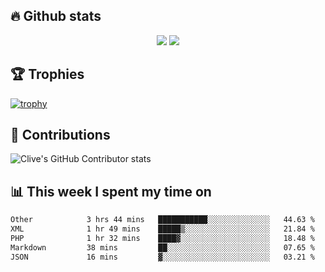 ## &#128293; Github stats

<!-- GitHub Readme Streak Stats - https://github.com/DenverCoder1/github-readme-streak-stats -->
<p align="center">

<picture>
  <source 
    srcset="https://github-readme-stats.vercel.app/api?username=clivewalkden&count_private=true&show_icons=true&theme=darcula"
    media="(prefers-color-scheme: dark)"
  />
  <source
    srcset="https://github-readme-stats.vercel.app/api?username=clivewalkden&count_private=true&show_icons=true&theme=calm"
    media="(prefers-color-scheme: light), (prefers-color-scheme: no-preference)"
  />
  <img src="https://github-readme-stats.vercel.app/api?username=clivewalkden&count_private=true&show_icons=true&theme=darcula" />
</picture>

<a href="https://git.io/streak-stats" target="_blank">
  <img src="http://github-readme-streak-stats.herokuapp.com?user=clivewalkden&theme=darcula&date_format=j%20M%5B%20Y%5D" />
</a>

</p>

## &#127942; Trophies
[![trophy](https://github-profile-trophy.vercel.app/?username=clivewalkden&theme=onedark)](https://github.com/clivewalkden/github-profile-trophy)

## &#129309; Contributions
![Clive's GitHub Contributor stats](https://github-contributor-stats.vercel.app/api?username=clivewalkden)

## &#128202; This week I spent my time on
<!--START_SECTION:waka-->

```txt
Other            3 hrs 44 mins   ███████████░░░░░░░░░░░░░░   44.63 %
XML              1 hr 49 mins    █████▒░░░░░░░░░░░░░░░░░░░   21.84 %
PHP              1 hr 32 mins    ████▓░░░░░░░░░░░░░░░░░░░░   18.48 %
Markdown         38 mins         ██░░░░░░░░░░░░░░░░░░░░░░░   07.65 %
JSON             16 mins         ▓░░░░░░░░░░░░░░░░░░░░░░░░   03.21 %
```

<!--END_SECTION:waka-->
